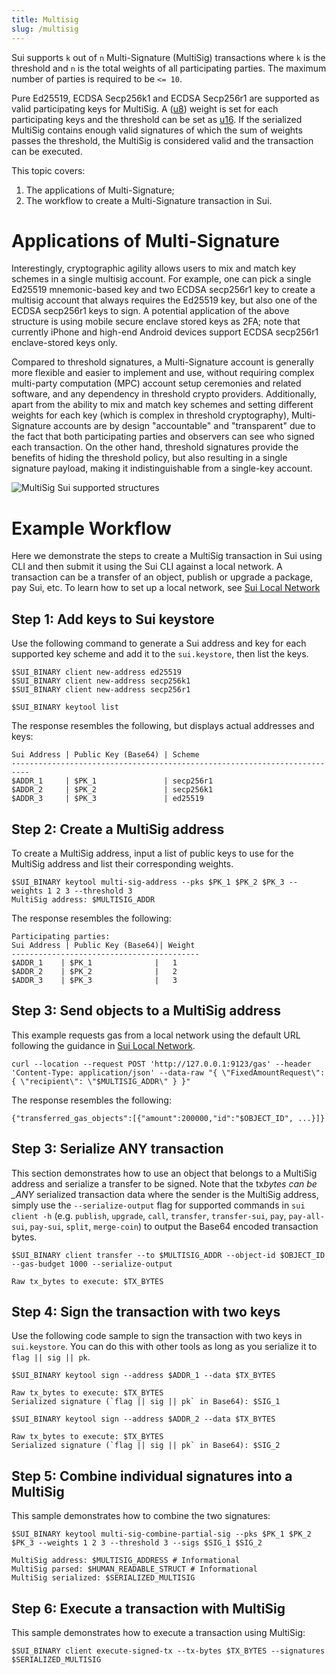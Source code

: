 ```yaml
---
title: Multisig
slug: /multisig
---
```


Sui supports `k` out of `n` Multi-Signature (MultiSig) transactions where `k` is the threshold and `n` is the total weights of all participating parties. The maximum number of parties is required to be `<= 10`.

Pure Ed25519, ECDSA Secp256k1 and ECDSA Secp256r1 are supported as valid participating keys for MultiSig. A ([u8](https://doc.rust-lang.org/std/primitive.u8.html)) weight is set for each participating keys and the threshold can be set as [u16](https://doc.rust-lang.org/std/primitive.u16.html). If the serialized MultiSig contains enough valid signatures of which the sum of weights passes the threshold, the MultiSig is considered valid and the transaction can be executed.

This topic covers:

1.  The applications of Multi-Signature;
1.  The workflow to create a Multi-Signature transaction in Sui.

# Applications of Multi-Signature

Interestingly, cryptographic agility allows users to mix and match key schemes in a single multisig account. For example, one can pick a single Ed25519 mnemonic-based key and two ECDSA secp256r1 key to create a multisig account that always requires the Ed25519 key, but also one of the ECDSA secp256r1 keys to sign. A potential application of the above structure is using mobile secure enclave stored keys as 2FA; note that currently iPhone and high-end Android devices support ECDSA secp256r1 enclave-stored keys only.

Compared to threshold signatures, a Multi-Signature account is generally more flexible and easier to implement and use, without requiring complex multi-party computation (MPC) account setup ceremonies and related software, and any dependency in threshold crypto providers. Additionally, apart from the ability to mix and match key schemes and setting different weights for each key (which is complex in threshold cryptography), Multi-Signature accounts are by design "accountable" and "transparent" due to the fact that both participating parties and observers can see who signed each transaction. On the other hand, threshold signatures provide the benefits of hiding the threshold policy, but also resulting in a single signature payload, making it indistinguishable from a single-key account.

![MultiSig Sui supported structures](/img/sui_multisig_structures.png "MultiSig Sui supported structures")

# Example Workflow

Here we demonstrate the steps to create a MultiSig transaction in Sui using CLI and then submit it using the Sui CLI against a local network. A transaction can be a transfer of an object, publish or upgrade a package, pay Sui, etc. To learn how to set up a local network, see [Sui Local Network](../../build/setup/local-network.md)

## Step 1: Add keys to Sui keystore

Use the following command to generate a Sui address and key for each supported key scheme and add it to the `sui.keystore`, then list the keys.

```shell
$SUI_BINARY client new-address ed25519
$SUI_BINARY client new-address secp256k1
$SUI_BINARY client new-address secp256r1

$SUI_BINARY keytool list
```

The response resembles the following, but displays actual addresses and keys:

```
Sui Address | Public Key (Base64) | Scheme
--------------------------------------------------------------------------
$ADDR_1     | $PK_1               | secp256r1
$ADDR_2     | $PK_2               | secp256k1
$ADDR_3     | $PK_3               | ed25519
```

## Step 2: Create a MultiSig address

To create a MultiSig address, input a list of public keys to use for the MultiSig address and list their corresponding weights.

```shell
$SUI_BINARY keytool multi-sig-address --pks $PK_1 $PK_2 $PK_3 --weights 1 2 3 --threshold 3
MultiSig address: $MULTISIG_ADDR
```

The response resembles the following:

```
Participating parties:
Sui Address | Public Key (Base64)| Weight
------------------------------------------
$ADDR_1    | $PK_1              |   1
$ADDR_2    | $PK_2              |   2
$ADDR_3    | $PK_3              |   3
```

## Step 3: Send objects to a MultiSig address

This example requests gas from a local network using the default URL following the guidance in [Sui Local Network](../../build/setup/local-network.md).

```shell
curl --location --request POST 'http://127.0.0.1:9123/gas' --header 'Content-Type: application/json' --data-raw "{ \"FixedAmountRequest\": { \"recipient\": \"$MULTISIG_ADDR\" } }"
```

The response resembles the following:

```
{"transferred_gas_objects":[{"amount":200000,"id":"$OBJECT_ID", ...}]}
```

## Step 3: Serialize ANY transaction

This section demonstrates how to use an object that belongs to a MultiSig address and serialize a transfer to be signed. Note that the tx*bytes can be \_ANY* serialized transaction data where the sender is the MultiSig address, simply use the `--serialize-output` flag for supported commands in `sui client -h` (e.g. `publish`, `upgrade`, `call`, `transfer`, `transfer-sui`, `pay`, `pay-all-sui`, `pay-sui`, `split`, `merge-coin`) to output the Base64 encoded transaction bytes.

```shell
$SUI_BINARY client transfer --to $MULTISIG_ADDR --object-id $OBJECT_ID --gas-budget 1000 --serialize-output

Raw tx_bytes to execute: $TX_BYTES
```

## Step 4: Sign the transaction with two keys

Use the following code sample to sign the transaction with two keys in `sui.keystore`. You can do this with other tools as long as you serialize it to `flag || sig || pk`.

```shell
$SUI_BINARY keytool sign --address $ADDR_1 --data $TX_BYTES

Raw tx_bytes to execute: $TX_BYTES
Serialized signature (`flag || sig || pk` in Base64): $SIG_1

$SUI_BINARY keytool sign --address $ADDR_2 --data $TX_BYTES

Raw tx_bytes to execute: $TX_BYTES
Serialized signature (`flag || sig || pk` in Base64): $SIG_2
```

## Step 5: Combine individual signatures into a MultiSig

This sample demonstrates how to combine the two signatures:

```shell
$SUI_BINARY keytool multi-sig-combine-partial-sig --pks $PK_1 $PK_2 $PK_3 --weights 1 2 3 --threshold 3 --sigs $SIG_1 $SIG_2

MultiSig address: $MULTISIG_ADDRESS # Informational
MultiSig parsed: $HUMAN_READABLE_STRUCT # Informational
MultiSig serialized: $SERIALIZED_MULTISIG
```

## Step 6: Execute a transaction with MultiSig

This sample demonstrates how to execute a transaction using MultiSig:

```shell
$SUI_BINARY client execute-signed-tx --tx-bytes $TX_BYTES --signatures $SERIALIZED_MULTISIG
```

